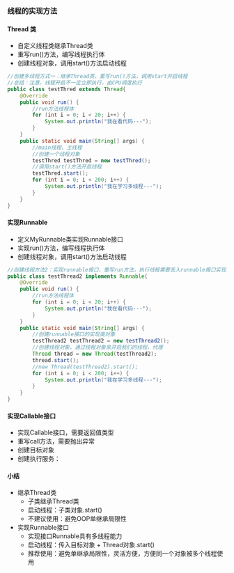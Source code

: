 ### 线程的实现方法

#### Thread 类

* 自定义线程类继承Thread类
* 重写run()方法，编写线程执行体
* 创建线程对象，调用start()方法启动线程

```java
//创建多线程方式一：继承Thread类，重写run()方法，调用start开启线程
//总结：注意，线程开启不一定立即执行，由CPU调度执行
public class testThred extends Thread{
    @Override
    public void run() {
        //run方法线程体
        for (int i = 0; i < 20; i++) {
            System.out.println("我在看代码---");
        }
    }
    public static void main(String[] args) {
        //main线程，主线程
        //创建一个线程对象
        testThred testThred = new testThred();
        //调用start()方法开启线程
        testThred.start();
        for (int i = 0; i < 200; i++) {
            System.out.println("我在学习多线程---");
        }
    }
}

```

#### 实现Runnable

* 定义MyRunnable类实现Runnable接口
* 实现run()方法，编写线程执行体
* 创建线程对象，调用start()方法启动线程

```java
//创建线程方法2：实现runnable接口，重写run方法，执行线程需要丢入runnable接口实现类，调用start方法
public class testThread2 implements Runnable{
    @Override
    public void run() {
        //run方法线程体
        for (int i = 0; i < 20; i++) {
            System.out.println("我在看代码---");
        }
    }
    public static void main(String[] args) {
        //创建runnable接口的实现类对象
        testThread2 testThread2 = new testThread2();
        //创建线程对象，通过线程对象来开启我们的线程，代理
        Thread thread = new Thread(testThread2);
        thread.start();
        //new Thread(testThread2).start();
        for (int i = 0; i < 200; i++) {
            System.out.println("我在学习多线程---");
        }
    }
}
```

#### 实现Callable接口

* 实现Callable接口，需要返回值类型
* 重写call方法，需要抛出异常
* 创建目标对象
* 创建执行服务：

#### 小结

* 继承Thread类
  * 子类继承Thread类
  * 启动线程：子类对象.start()
  * 不建议使用：避免OOP单继承局限性
* 实现Runnable接口
  * 实现接口Runnable具有多线程能力
  * 启动线程：传入目标对象 + Thread对象.start()
  * 推荐使用：避免单继承局限性，灵活方便，方便同一个对象被多个线程使用




